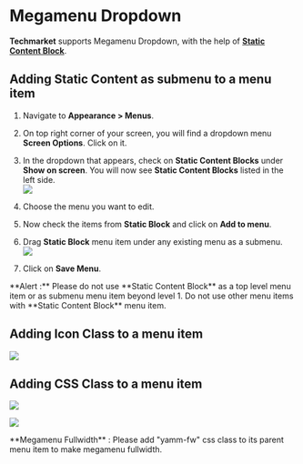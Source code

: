 # Megamenu Dropdown

**Techmarket** supports Megamenu Dropdown, with the help of [**Static Content Block**](static_block.md).

## Adding Static Content as submenu to a menu item

1. Navigate to **Appearance > Menus**.

2. On top right corner of your screen, you will find a dropdown menu **Screen Options**. Click on it.

3. In the dropdown that appears, check on **Static Content Blocks** under **Show on screen**. You will now see **Static Content Blocks** listed in the left side. <br/>![](http://transvelo.github.io/docs/pizzaro/images/menu-sb-enable.png)

4. Choose the menu you want to edit.

5. Now check the items from **Static Block** and click on **Add to menu**.

6. Drag **Static Block** menu item under any existing menu as a submenu.<br/>
![](http://transvelo.github.io/docs/pizzaro/images/menu-sb-add.png)

7. Click on **Save Menu**.

<div class="alert alert-danger">**Alert :** Please do not use **Static Content Block** as a top level menu item or as submenu menu item beyond level 1. Do not use other menu items with **Static Content Block** menu item.</div>

## Adding Icon Class to a menu item

![](http://transvelo.github.io/docs/pizzaro/images/menu-icon-class-add.png)

## Adding CSS Class to a menu item

![](http://transvelo.github.io/docs/pizzaro/images/menu-css-class-enable.png)

![](http://transvelo.github.io/docs/pizzaro/images/menu-css-class-add.png)

<div class="alert alert-info">**Megamenu Fullwidth** : Please add "yamm-fw" css class to its parent menu item to make megamenu fullwidth.</div>


